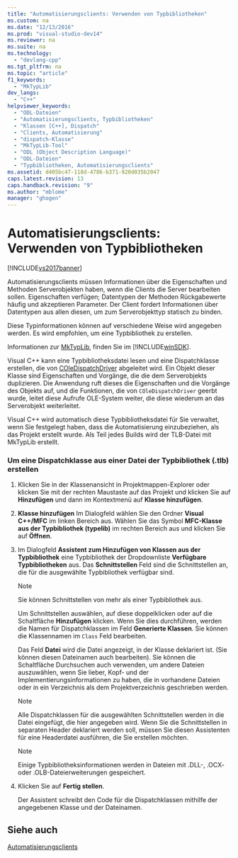```yaml
---
title: "Automatisierungsclients: Verwenden von Typbibliotheken"
ms.custom: na
ms.date: "12/13/2016"
ms.prod: "visual-studio-dev14"
ms.reviewer: na
ms.suite: na
ms.technology: 
  - "devlang-cpp"
ms.tgt_pltfrm: na
ms.topic: "article"
f1_keywords: 
  - "MkTypLib"
dev_langs: 
  - "C++"
helpviewer_keywords: 
  - "ODL-Dateien"
  - "Automatisierungsclients, Typbibliotheken"
  - "Klassen [C++], Dispatch"
  - "Clients, Automatisierung"
  - "dispatch-Klasse"
  - "MkTypLib-Tool"
  - "ODL (Object Description Language)"
  - "ODL-Dateien"
  - "Typbibliotheken, Automatisierungsclients"
ms.assetid: d405bc47-118d-4786-b371-920d035b2047
caps.latest.revision: 13
caps.handback.revision: "9"
ms.author: "mblome"
manager: "ghogen"
---
```

# Automatisierungsclients: Verwenden von Typbibliotheken
[!INCLUDE[vs2017banner](../assembler/inline/includes/vs2017banner.md)]

Automatisierungsclients müssen Informationen über die Eigenschaften und Methoden Serverobjekten haben, wenn die Clients die Server bearbeiten sollen.  Eigenschaften verfügen; Datentypen der Methoden Rückgabewerte häufig und akzeptieren Parameter.  Der Client fordert Informationen über Datentypen aus allen diesen, um zum Serverobjekttyp statisch zu binden.  
  
 Diese Typinformationen können auf verschiedene Weise wird angegeben werden.  Es wird empfohlen, um eine Typbibliothek zu erstellen.  
  
 Informationen zur [MkTypLib](http://msdn.microsoft.com/library/windows/desktop/aa366797), finden Sie im [!INCLUDE[winSDK](../atl/includes/winsdk_md.md)].  
  
 Visual C\+\+ kann eine Typbibliotheksdatei lesen und eine Dispatchklasse erstellen, die von [COleDispatchDriver](../mfc/reference/coledispatchdriver-class.md) abgeleitet wird.  Ein Objekt dieser Klasse sind Eigenschaften und Vorgänge, die die dem Serverobjekts duplizieren.  Die Anwendung ruft dieses die Eigenschaften und die Vorgänge des Objekts auf, und die Funktionen, die von `COleDispatchDriver` geerbt wurde, leitet diese Aufrufe OLE\-System weiter, die diese wiederum an das Serverobjekt weiterleitet.  
  
 Visual C\+\+ wird automatisch diese Typbibliotheksdatei für Sie verwaltet, wenn Sie festgelegt haben, dass die Automatisierung einzubeziehen, als das Projekt erstellt wurde.  Als Teil jedes Builds wird der TLB\-Datei mit MkTypLib erstellt.  
  
### Um eine Dispatchklasse aus einer Datei der Typbibliothek \(.tlb\) erstellen  
  
1.  Klicken Sie in der Klassenansicht in Projektmappen\-Explorer oder klicken Sie mit der rechten Maustaste auf das Projekt und klicken Sie auf **Hinzufügen** und dann im Kontextmenü auf **Klasse hinzufügen**.  
  
2.  **Klasse hinzufügen** Im Dialogfeld wählen Sie den Ordner **Visual C\+\+\/MFC** im linken Bereich aus.  Wählen Sie das Symbol **MFC\-Klasse aus der Typbibliothek \(typelib\)** im rechten Bereich aus und klicken Sie auf **Öffnen**.  
  
3.  Im Dialogfeld **Assistent zum Hinzufügen von Klassen aus der Typbibliothek** eine Typbibliothek der Dropdownliste **Verfügbare Typbibliotheken** aus.  Das **Schnittstellen** Feld sind die Schnittstellen an, die für die ausgewählte Typbibliothek verfügbar sind.  
  
    > [!NOTE]
    >  Sie können Schnittstellen von mehr als einer Typbibliothek aus.  
  
     Um Schnittstellen auswählen, auf diese doppelklicken oder auf die Schaltfläche **Hinzufügen** klicken.  Wenn Sie dies durchführen, werden die Namen für Dispatchklassen im Feld **Generierte Klassen**.  Sie können die Klassennamen im `Class` Feld bearbeiten.  
  
     Das Feld **Datei** wird die Datei angezeigt, in der Klasse deklariert ist. \(Sie können diesen Dateinamen auch bearbeiten\).  Sie können die Schaltfläche Durchsuchen auch verwenden, um andere Dateien auszuwählen, wenn Sie lieber, Kopf\- und der Implementierungsinformationen zu haben, die in vorhandene Dateien oder in ein Verzeichnis als dem Projektverzeichnis geschrieben werden.  
  
    > [!NOTE]
    >  Alle Dispatchklassen für die ausgewählten Schnittstellen werden in die Datei eingefügt, die hier angegeben wird.  Wenn Sie die Schnittstellen in separaten Header deklariert werden soll, müssen Sie diesen Assistenten für eine Headerdatei ausführen, die Sie erstellen möchten.  
  
    > [!NOTE]
    >  Einige Typbibliotheksinformationen werden in Dateien mit .DLL\-, .OCX\- oder .OLB\-Dateierweiterungen gespeichert.  
  
4.  Klicken Sie auf **Fertig stellen**.  
  
     Der Assistent schreibt den Code für die Dispatchklassen mithilfe der angegebenen Klasse und der Dateinamen.  
  
## Siehe auch  
 [Automatisierungsclients](../mfc/automation-clients.md)